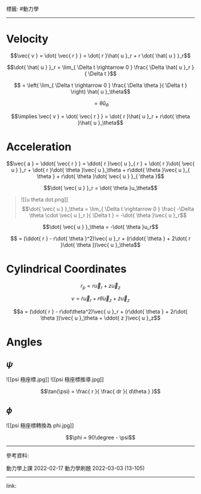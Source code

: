 標籤: #動力學

---

# Velocity

$$\vec{ v } = \dot{ \vec{ r } } = \dot{ r }\hat{ u }_r + r \dot{ \hat{ u } }_r$$

$$\dot{ \hat{ u } }_r = \lim_{ \Delta t \rightarrow 0 } \frac{ \Delta \hat{ u }_r }{ \Delta t }$$

$$ = \left( \lim_{ \Delta t \rightarrow 0 } \frac{ \Delta \theta }{ \Delta t } \right) \hat{ u }_\theta$$

$$ = \dot{ \theta }\hat{ u }_{ \theta }$$

$$\implies \vec{ v } = \dot{ \vec{ r } } = \dot{ r }\hat{ u }_r + r\dot{ \theta }\hat{ u }_\theta$$

# Acceleration

$$\vec{ a } = \ddot{ \vec{ r } } = \ddot{ r }\vec{ u }_{ r } + \dot{ r }\dot{ \vec{ u } }_r + \dot{ r }\dot{ \theta }\vec{ u }_\theta + r\ddot{ \theta }\vec{ u }_{ \theta } + r\dot{ 
\theta }\dot{ \vec{ u } }_{ \theta }$$

$$\dot{ \vec{ u } }_r = \dot{ \theta }u_\theta$$

> ![[u theta dot.png]]
> $$\dot{ \vec{ u } }_\theta = \lim_{ \Delta t \rightarrow 0 } \frac{ -\Delta \theta \cdot \vec{ u }_r }{ \Delta t } = -\dot{ \theta }\vec{ u }_r$$

$$\dot{ \vec{ u } }_\theta = -\dot{ \theta }u_r$$

$$ = (\ddot{ r } - r\dot{ \theta }^2)\vec{ u }_r + (r\ddot{ \theta } + 2\dot{ r }\dot{ \theta })\vec{ u }_\theta$$

# Cylindrical Coordinates

$$r_p = r\vec{ u }_r + z\vec{ u }_z$$

$$v = \dot{ r }\vec{ u }_{ r } + r\dot\theta \vec{ u }_z + \dot{ z }\vec{ u }_z$$

$$a = (\ddot{ r } - r\dot\theta^2)\vec{ u }_r + (r\ddot{ \theta } + 2r\dot{ \theta })\vec{ u }_\theta + \ddot{ z }\vec{ u }_z$$

# Angles

## $\psi$

![[psi 極座標.jpg]]
![[psi 極座標推導.jpg]]

$$\tan(\psi) = \frac{ r }{ \frac{ dr }{ d\theta } }$$

## $\phi$

![[psi 極座標轉換為 phi.jpg]]

$$\phi = 90\degree - \psi$$

---

參考資料:

動力學上課 2022-02-17
動力學刷題 2022-03-03 (13-105)

---

link:


